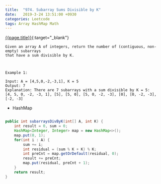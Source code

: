 ```yaml
---
title:  "974. Subarray Sums Divisible by K"
date:   2019-3-24 13:51:00 +0930
categories: Leetcode
tags: Array HashMap Math
---
```


[{{page.title}}](https://leetcode.com/problems/subarray-sums-divisible-by-k/){:target="_blank"}

    Given an array A of integers, return the number of (contiguous, non-empty) subarrays
    that have a sum divisible by K.



    Example 1:

    Input: A = [4,5,0,-2,-3,1], K = 5
    Output: 7
    Explanation: There are 7 subarrays with a sum divisible by K = 5:
    [4, 5, 0, -2, -3, 1], [5], [5, 0], [5, 0, -2, -3], [0], [0, -2, -3], [-2, -3]

* HashMap

```java

public int subarraysDivByK(int[] A, int K) {
    int result = 0, sum = 0;
    HashMap<Integer, Integer> map = new HashMap<>();
    map.put(0, 1);
    for(int i : A) {
        sum += i;
        int residual = (sum % K + K) % K;
        int preCnt = map.getOrDefault(residual, 0);
        result += preCnt;
        map.put(residual, preCnt + 1);
    }
    return result;
}
```
